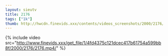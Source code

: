 ```yaml
--- 
layout: sieutv
title: 2176
tags: ["1k"]
thumb: http://hwcdn.finevids.xxx/contents/videos_screenshots/2000/2176/preview.mp4.jpg
---
```

{% include video src="http://www.finevids.xxx/get_file/1/4fd4375c121dcec417b61754a599bb8f/2000/2176/2176.mp4/" %} 
